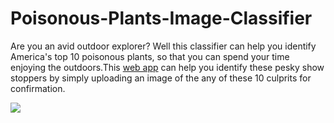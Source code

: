 # Poisonous-Plants-Image-Classifier
Are you an avid outdoor explorer? Well this classifier can help you identify America's top 10 poisonous plants, so that you can spend your time enjoying the outdoors.This [web app]( vhttp://poisonousplantsus.herokuapp.com/) can help you identify these pesky show stoppers by simply uploading an image of the any of these 10 culprits for confirmation. 

<img src="http://poisonousplantsus.herokuapp.com">
